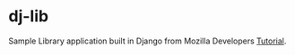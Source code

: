 # dj-lib
Sample Library application built in Django from Mozilla Developers [Tutorial](https://developer.mozilla.org/en-US/docs/Learn/Server-side/Django/Tutorial_local_library_website).
